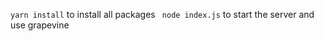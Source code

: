 ```yarn install``` to install all packages
``` node index.js``` to start the server and use grapevine
